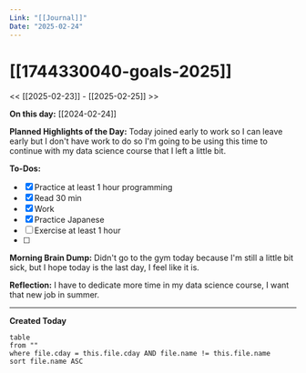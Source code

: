 ```yaml
---
Link: "[[Journal]]"
Date: "2025-02-24"
---
```


# [[1744330040-goals-2025]]

<< [[2025-02-23]] - [[2025-02-25]] >>

**On this day:** [[2024-02-24]]

**Planned Highlights of the Day:**
Today joined early to work so I can leave early but I don't have work to do so I'm going to be using this time to continue with my data science course that I left a little bit.

**To-Dos:**

- [x] Practice at least 1 hour programming
- [x] Read 30 min
- [x] Work
- [x] Practice Japanese
- [ ] Exercise at least 1 hour
- [ ]

**Morning Brain Dump:**
Didn't go to the gym today because I'm still a little bit sick, but I hope today is the last day, I feel like it is.

**Reflection:**
I have to dedicate more time in my data science course, I want that new job in summer.

---

**Created Today**

```dataview
table
from ""
where file.cday = this.file.cday AND file.name != this.file.name
sort file.name ASC
```
